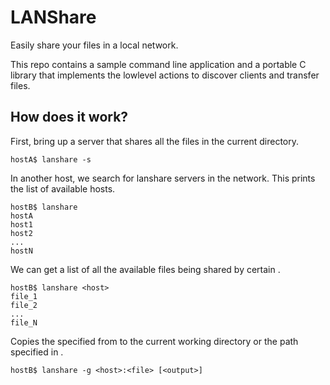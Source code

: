 # LANShare

Easily share your files in a local network.

This repo contains a sample command line application and a portable C library
that implements the lowlevel actions to discover clients and transfer files.

## How does it work?

First, bring up a server that shares all the files in the current directory.

    hostA$ lanshare -s

In another host, we search for lanshare servers in the network. This prints the
list of available hosts.

    hostB$ lanshare
    hostA
    host1
    host2
    ...
    hostN


We can get a list of all the available files being shared by certain <host>.

    hostB$ lanshare <host>
    file_1
    file_2
    ...
    file_N

Copies the specified <file> from <host> to the current working directory or
the path specified in <ouput>.

    hostB$ lanshare -g <host>:<file> [<output>]
